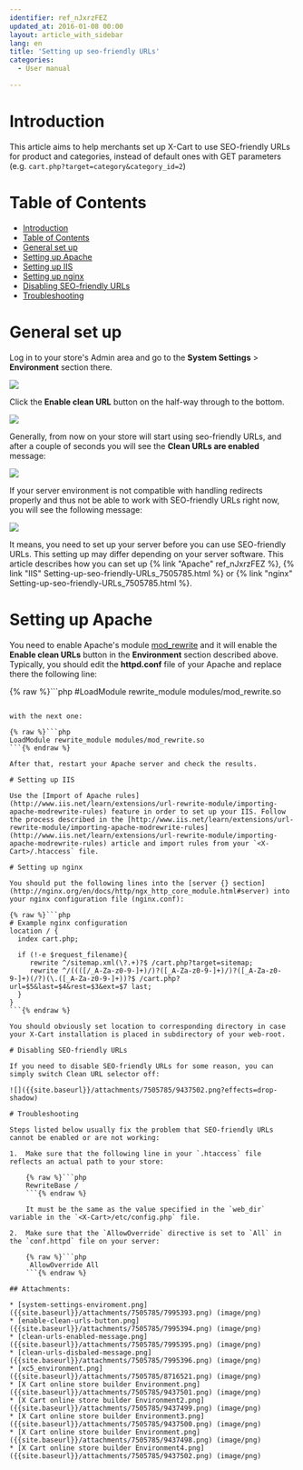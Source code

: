 ```yaml
---
identifier: ref_nJxrzFEZ
updated_at: 2016-01-08 00:00
layout: article_with_sidebar
lang: en
title: 'Setting up seo-friendly URLs'
categories:
  - User manual

---
```



# Introduction

This article aims to help merchants set up X-Cart to use SEO-friendly URLs for product and categories, instead of default ones with GET parameters (e.g. `cart.php?target=category&category_id=2`)

# Table of Contents

*   [Introduction](#introduction)
*   [Table of Contents](#table-of-contents)
*   [General set up](#general-set-up)
*   [Setting up Apache](#setting-up-apache)
*   [Setting up IIS](#setting-up-iis)
*   [Setting up nginx](#setting-up-nginx)
*   [Disabling SEO-friendly URLs](#disabling-seo-friendly-urls)
*   [Troubleshooting](#troubleshooting)

# General set up

Log in to your store's Admin area and go to the **System Settings** > **Environment** section there.

![]({{site.baseurl}}/attachments/7505785/8716521.png?effects=drop-shadow)

Click the **Enable clean URL** button on the half-way through to the bottom. 

![]({{site.baseurl}}/attachments/7505785/9437498.png?effects=drop-shadow)

Generally, from now on your store will start using seo-friendly URLs, and after a couple of seconds you will see the **Clean URLs are enabled** message:

![]({{site.baseurl}}/attachments/7505785/9437499.png?effects=drop-shadow)

If your server environment is not compatible with handling redirects properly and thus not be able to work with SEO-friendly URLs right now, you will see the following message: 

![]({{site.baseurl}}/attachments/7505785/9437500.png?effects=drop-shadow)

It means, you need to set up your server before you can use SEO-friendly URLs. This setting up may differ depending on your server software. This article describes how you can set up {% link "Apache" ref_nJxrzFEZ %}, {% link "IIS" Setting-up-seo-friendly-URLs_7505785.html %} or {% link "nginx" Setting-up-seo-friendly-URLs_7505785.html %}.

# Setting up Apache

You need to enable Apache's module [mod_rewrite](http://httpd.apache.org/docs/current/mod/mod_rewrite.html) and it will enable the **Enable clean URLs** button in the **Environment** section described above. Typically, you should edit the **httpd.conf** file of your Apache and replace there the following line:

{% raw %}```php
#LoadModule rewrite_module modules/mod_rewrite.so
```{% endraw %}

with the next one:

{% raw %}```php
LoadModule rewrite_module modules/mod_rewrite.so
```{% endraw %}

After that, restart your Apache server and check the results.

# Setting up IIS

Use the [Import of Apache rules](http://www.iis.net/learn/extensions/url-rewrite-module/importing-apache-modrewrite-rules) feature in order to set up your IIS. Follow the process described in the [http://www.iis.net/learn/extensions/url-rewrite-module/importing-apache-modrewrite-rules](http://www.iis.net/learn/extensions/url-rewrite-module/importing-apache-modrewrite-rules) article and import rules from your `<X-Cart>/.htaccess` file.

# Setting up nginx

You should put the following lines into the [server {} section](http://nginx.org/en/docs/http/ngx_http_core_module.html#server) into your nginx configuration file (nginx.conf):

{% raw %}```php
# Example nginx configuration
location / {
  index cart.php;

  if (!-e $request_filename){
     rewrite ^/sitemap.xml(\?.+)?$ /cart.php?target=sitemap;
     rewrite ^/((([/_A-Za-z0-9-]+)/)?([_A-Za-z0-9-]+)/)?([_A-Za-z0-9-]+)(/?)(\.([_A-Za-z0-9-]+))?$ /cart.php?url=$5&last=$4&rest=$3&ext=$7 last;
  }
}
```{% endraw %}

You should obviously set location to corresponding directory in case your X-Cart installation is placed in subdirectory of your web-root.

# Disabling SEO-friendly URLs

If you need to disable SEO-friendly URLs for some reason, you can simply switch Clean URL selector off:

![]({{site.baseurl}}/attachments/7505785/9437502.png?effects=drop-shadow)

# Troubleshooting

Steps listed below usually fix the problem that SEO-friendly URLs cannot be enabled or are not working:

1.  Make sure that the following line in your `.htaccess` file reflects an actual path to your store: 

    {% raw %}```php
    RewriteBase /
    ```{% endraw %}

    It must be the same as the value specified in the `web_dir` variable in the `<X-Cart>/etc/config.php` file.

2.  Make sure that the `AllowOverride` directive is set to `All` in the `conf.httpd` file on your server: 

    {% raw %}```php
     AllowOverride All
    ```{% endraw %}

## Attachments:

* [system-settings-enviroment.png]({{site.baseurl}}/attachments/7505785/7995393.png) (image/png)
* [enable-clean-urls-button.png]({{site.baseurl}}/attachments/7505785/7995394.png) (image/png)
* [clean-urls-enabled-message.png]({{site.baseurl}}/attachments/7505785/7995395.png) (image/png)
* [clean-urls-disbaled-message.png]({{site.baseurl}}/attachments/7505785/7995396.png) (image/png)
* [xc5_environment.png]({{site.baseurl}}/attachments/7505785/8716521.png) (image/png)
* [X Cart online store builder Environment.png]({{site.baseurl}}/attachments/7505785/9437501.png) (image/png)
* [X Cart online store builder Environment2.png]({{site.baseurl}}/attachments/7505785/9437499.png) (image/png)
* [X Cart online store builder Environment3.png]({{site.baseurl}}/attachments/7505785/9437500.png) (image/png)
* [X Cart online store builder Environment.png]({{site.baseurl}}/attachments/7505785/9437498.png) (image/png)
* [X Cart online store builder Environment4.png]({{site.baseurl}}/attachments/7505785/9437502.png) (image/png)
